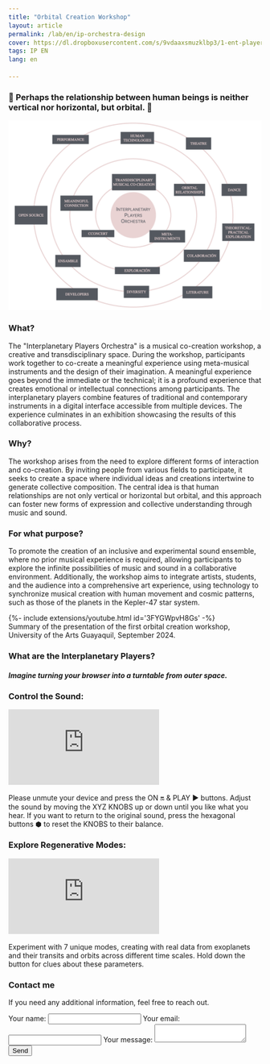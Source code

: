 ```yaml
---
title: "Orbital Creation Workshop"
layout: article
permalink: /lab/en/ip-orchestra-design
cover: https://dl.dropboxusercontent.com/s/9vdaaxsmuzklbp3/1-ent-player-yellow.jpg?raw=1
tags: IP EN
lang: en

---
```

### 🐚 Perhaps the relationship between human beings is neither vertical nor horizontal, but orbital. 🧬

<img src="/img/lab/Interplanetary-Orchestra.ENG.png" alt="Interplanetary Orchestra GIF">


### What?
The "Interplanetary Players Orchestra" is a musical co-creation workshop, a creative and transdisciplinary space. During the workshop, participants work together to co-create a meaningful experience using meta-musical instruments and the design of their imagination. A meaningful experience goes beyond the immediate or the technical; it is a profound experience that creates emotional or intellectual connections among participants. The interplanetary players combine features of traditional and contemporary instruments in a digital interface accessible from multiple devices. The experience culminates in an exhibition showcasing the results of this collaborative process.

### Why?
The workshop arises from the need to explore different forms of interaction and co-creation. By inviting people from various fields to participate, it seeks to create a space where individual ideas and creations intertwine to generate collective composition. The central idea is that human relationships are not only vertical or horizontal but orbital, and this approach can foster new forms of expression and collective understanding through music and sound.

### For what purpose?
To promote the creation of an inclusive and experimental sound ensemble, where no prior musical experience is required, allowing participants to explore the infinite possibilities of music and sound in a collaborative environment. Additionally, the workshop aims to integrate artists, students, and the audience into a comprehensive art experience, using technology to synchronize musical creation with human movement and cosmic patterns, such as those of the planets in the Kepler-47 star system.

<div>{%- include extensions/youtube.html id='3FYGWpvH8Gs' -%}</div>
Summary of the presentation of the first orbital creation workshop, University of the Arts Guayaquil, September 2024.


### What are the Interplanetary Players?
##### Imagine turning your browser into a turntable from outer space.

<!-- New section for "Control the Sound:" -->
<section class="grid">
  <article class="cell cell--bordered cell--12">
    <div class="hero hero--center hero--light" style='background-color: #white;'>
      <div class="hero__content">
        <h3>Control the Sound:</h3>
        <div class="container">
          <iframe src="https://play.maar.world/?g=335&s=1&c=2" class="responsive-iframe" title="Interactive Control the Sound" frameborder="0" allow="accelerometer; autoplay; clipboard-write; encrypted-media; gyroscope; picture-in-picture; web-share" allowfullscreen></iframe>
        </div>
        <p>Please unmute your device and press the ON 🔛 & PLAY ▶️ buttons. Adjust the sound by moving the XYZ KNOBS up or down until you like what you hear. If you want to return to the original sound, press the hexagonal buttons ⬢ to reset the KNOBS to their balance.</p>
      </div>
    </div>
    <div class="hero hero--center hero--light" style='background-color: #white;'>
      <div class="hero__content">
        <h3>Explore Regenerative Modes:</h3>
        <div class="container">
          <iframe src="https://play.maar.world/?g=8&s=0&c=21" class="responsive-iframe" title="Interactive Explore Regenerative Modes" frameborder="0" allow="accelerometer; autoplay; clipboard-write; encrypted-media; gyroscope; picture-in-picture; web-share" allowfullscreen></iframe>
        </div>
        <p>Experiment with 7 unique modes, creating with real data from exoplanets and their transits and orbits across different time scales. Hold down the button for clues about these parameters.</p>
      </div>
    </div>
  </article>
</section>


<div class="p-5"></div>

<div class="form-container">
  <h3>Contact me</h3>
  <p>If you need any additional information, feel free to reach out.</p>
  
  <form
    action="https://formspree.io/f/mqkrdkde"
    method="POST"
    class="contact-form"
  >
    <label>
      Your name:
      <input type="text" name="name" required>
    </label>
    <label>
      Your email:
      <input type="email" name="email" required>
    </label>
    <label>
      Your message:
      <textarea name="message" required></textarea>
    </label>
    <button type="submit">Send</button>
  </form>
</div>

<div class="p-5"></div>


